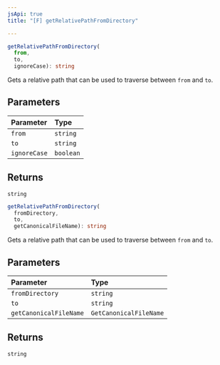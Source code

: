 ```yaml
---
jsApi: true
title: "[F] getRelativePathFromDirectory"

---
```

```ts
getRelativePathFromDirectory(
  from,
  to,
  ignoreCase): string
```

Gets a relative path that can be used to traverse between `from` and `to`.

## Parameters

| Parameter | Type |
| :------ | :------ |
| `from` | `string` |
| `to` | `string` |
| `ignoreCase` | `boolean` |

## Returns

`string`

```ts
getRelativePathFromDirectory(
  fromDirectory,
  to,
  getCanonicalFileName): string
```

Gets a relative path that can be used to traverse between `from` and `to`.

## Parameters

| Parameter | Type |
| :------ | :------ |
| `fromDirectory` | `string` |
| `to` | `string` |
| `getCanonicalFileName` | `GetCanonicalFileName` |

## Returns

`string`
